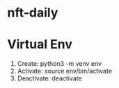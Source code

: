 # nft-daily

# Virtual Env
1) Create: python3 -m venv env
2) Activate: source env/bin/activate
3) Deactivate: deactivate